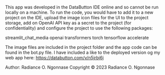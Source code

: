 This app was developed in the DataButton IDE online and so cannot be run locally on a machine. To run the code, you would have to add it to a new project on the IDE, upload the image icon files for the UI to the project storage, add on OpenAI API key as a secret to the project (for confidentiality) and configure the project to use the following packages: 

streamlit_chat_media
openai
transformers
torch
tensorflow
accelerate

The image files are included in the project folder and the app code can be found in the bot.py file.
I have included a like to the deployed version og my web app here: https://databutton.com/v/n5jrbj6j

Author: Radiance O. Ngonnase
Copyright © 2023 Radiance O. Ngonnase
